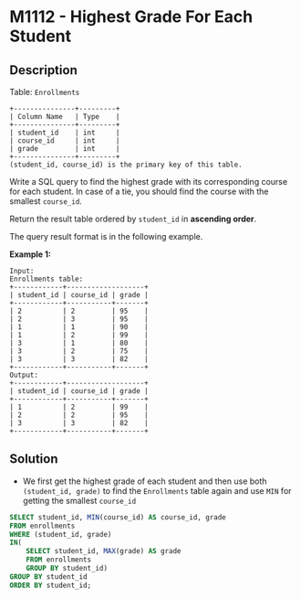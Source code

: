 # M1112 - Highest Grade For Each Student

## Description

Table: `Enrollments`

```
+---------------+---------+
| Column Name   | Type    |
+---------------+---------+
| student_id    | int     |
| course_id     | int     |
| grade         | int     |
+---------------+---------+
(student_id, course_id) is the primary key of this table.
```

 

Write a SQL query to find the highest grade with its corresponding course for each student. In case of a tie, you should find the course with the smallest `course_id`.

Return the result table ordered by `student_id` in **ascending order**.

The query result format is in the following example.

 

**Example 1:**

```
Input: 
Enrollments table:
+------------+-------------------+
| student_id | course_id | grade |
+------------+-----------+-------+
| 2          | 2         | 95    |
| 2          | 3         | 95    |
| 1          | 1         | 90    |
| 1          | 2         | 99    |
| 3          | 1         | 80    |
| 3          | 2         | 75    |
| 3          | 3         | 82    |
+------------+-----------+-------+
Output: 
+------------+-------------------+
| student_id | course_id | grade |
+------------+-----------+-------+
| 1          | 2         | 99    |
| 2          | 2         | 95    |
| 3          | 3         | 82    |
+------------+-----------+-------+
```



## Solution

- We first get the highest grade of each student and then use both `(student_id, grade)` to find the `Enrollments` table again and use `MIN` for getting the smallest `course_id`

```sql
SELECT student_id, MIN(course_id) AS course_id, grade
FROM enrollments
WHERE (student_id, grade) 
IN(
    SELECT student_id, MAX(grade) AS grade
    FROM enrollments 
    GROUP BY student_id) 
GROUP BY student_id 
ORDER BY student_id;  
```

